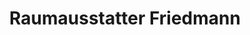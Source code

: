 ---
title: "Raumausstatter Friedmann"
url: /grosshartmannsdorf/raumausstatter-friedmann/
shop: Raumausstattung
---